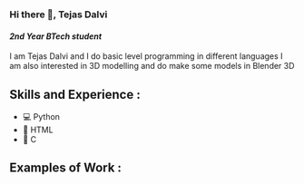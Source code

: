 ### Hi there 👋, Tejas Dalvi
#### *2nd Year BTech student*
I am Tejas Dalvi and I do basic level programming in different languages
I am also interested in 3D modelling and do make some models in Blender 3D

## Skills and Experience :
* 💻 Python
* 📱 HTML
* 🚀 C

## Examples of Work : 


